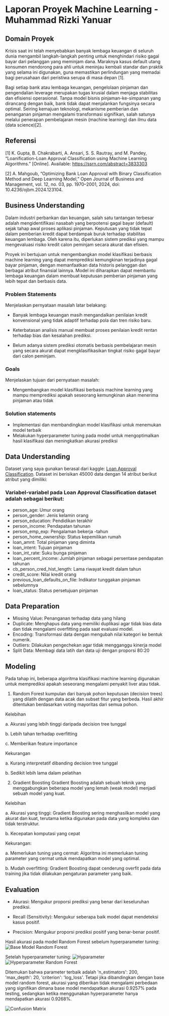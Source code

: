 # Laporan Proyek Machine Learning - Muhammad Rizki Yanuar

## Domain Proyek

Krisis saat ini telah menyebabkan banyak lembaga keuangan di seluruh dunia mengambil langkah-langkah penting untuk menghindari risiko gagal bayar dari pelanggan yang meminjam dana. Maraknya kasus default utang konsumen mendorong para ahli untuk meninjau kembali standar dan praktik yang selama ini digunakan, guna memastikan perlindungan yang memadai bagi perusahaan dari peristiwa serupa di masa depan [1].

Bagi setiap bank atau lembaga keuangan, pengelolaan pinjaman dan pengendalian leverage merupakan tugas krusial dalam menjaga stabilitas dan efisiensi operasional. Tanpa model bisnis pinjaman-ke-simpanan yang dirancang dengan baik, bank tidak dapat menjalankan fungsinya secara optimal. Seiring kemajuan teknologi, mekanisme pemberian dan penanganan pinjaman mengalami transformasi signifikan, salah satunya melalui penerapan pembelajaran mesin (machine learning) dan ilmu data (data science)[2].

## Referensi
[1]	K. Gupta, B. Chakrabarti, A. Ansari, S. S. Rautray, and M. Pandey, “Loanification-Loan Approval Classification using Machine Learning Algorithms.” [Online]. Available: https://ssrn.com/abstract=3833303

[2]	A. Mahgoub, “Optimizing Bank Loan Approval with Binary Classification Method and Deep Learning Model,” Open Journal of Business and Management, vol. 12, no. 03, pp. 1970–2001, 2024, doi: 10.4236/ojbm.2024.123104.

## Business Understanding

Dalam industri perbankan dan keuangan, salah satu tantangan terbesar adalah mengidentifikasi nasabah yang berpotensi gagal bayar (default) sejak tahap awal proses aplikasi pinjaman. Keputusan yang tidak tepat dalam pemberian kredit dapat berdampak buruk terhadap stabilitas keuangan lembaga. Oleh karena itu, diperlukan sistem prediksi yang mampu mengevaluasi risiko kredit calon peminjam secara akurat dan efisien.

Proyek ini bertujuan untuk mengembangkan model klasifikasi berbasis machine learning yang dapat memprediksi kemungkinan terjadinya gagal bayar pinjaman, dengan memanfaatkan data historis pelanggan dan berbagai atribut finansial lainnya. Model ini diharapkan dapat membantu lembaga keuangan dalam membuat keputusan pemberian pinjaman yang lebih tepat dan berbasis data.

### Problem Statements

Menjelaskan pernyataan masalah latar belakang:
- Banyak lembaga keuangan masih mengandalkan penilaian kredit konvensional yang tidak adaptif terhadap pola dan tren risiko baru.

- Keterbatasan analisis manual membuat proses penilaian kredit rentan terhadap bias dan kesalahan prediksi.

- Belum adanya sistem prediksi otomatis berbasis pembelajaran mesin yang secara akurat dapat mengklasifikasikan tingkat risiko gagal bayar dari calon peminjam.

### Goals

Menjelaskan tujuan dari pernyataan masalah:
- Mengembangkan model klasifikasi berbasis machine learning yang mampu memprediksi apakah seseorang kemungkinan akan menerima pinjaman atau tidak

### Solution statements
- Implementasi dan membandingkan model klasifikasi untuk menemukan model terbaik
- Melakukan hyperparameter tuning pada model untuk mengoptimalkan hasil klasifikasi dan meningkatkan akurasi prediksi

## Data Understanding
Dataset yang saya gunakan berasal dari kaggle: [Loan Approval Classification](https://www.kaggle.com/datasets/taweilo/loan-approval-classification-data). Dataset ini berisikan 45000 data dengan 14 atribut berikut atribut yang dimiliki:

### Variabel-variabel pada Loan Approval Classification dataset adalah sebagai berikut:
- person_age: Umur orang
- person_gender: Jenis kelamin orang
- person_education: Pendidikan terakhir
- person_income: Pendapatan tahunan
- person_emp_exp: Pengalaman bekerja -tahun
- person_home_ownership: Status kepemilikan rumah
- loan_amnt: Total pinjaman yang diminta
- loan_intent: Tujuan pinjaman
- loan_int_rate: Suku bunga pinjaman
- loan_percent_income: Jumlah pinjaman sebagai persentase pendapatan tahunan
- cb_person_cred_hist_length: Lama riwayat kredit dalam tahun
- credit_score: Nilai kredit orang
- previous_loan_defaults_on_file: Indikator tunggakan pinjaman sebelumnya
- loan_status: Status persetujuan pinjaman

## Data Preparation
- Missing Value: Penanganan terhadap data yang hilang
- Duplicate: Menghapus data yang memiliki duplikasi agar tidak bias data dan tidak mengalami overfitting pada saat evaluasi model.
- Encoding: Transformasi data dengan mengubah nilai kategori ke bentuk numerik.
- Outliers: Dilakukan pengechekan agar tidak mengganggu kinerja model
- Split Data: Membagi data latih dan data uji dengan proporsi 80:20

## Modeling
Pada tahap ini, beberapa algoritma klasifikasi machine learning digunakan untuk memprediksi apakah seseorang mengalami penyakit liver atau tidak.

  1. Random Forest
     kumpulan dari banyak pohon keputusan (decision trees) yang dilatih dengan data acak dan subset fitur yang berbeda. Hasil akhir ditentukan berdasarkan voting mayoritas dari semua pohon.

  Kelebihan
  
  a. Akurasi yang lebih tinggi daripada decision tree tunggal
  
  b. Lebih tahan terhadap overfitting
  
  c. Memberikan feature importance
  
  Kekurangan 
  
  a. Kurang interpretatif dibanding decision tree tunggal
  
  b. Sedikit lebih lama dalam pelatihan

  2. Gradient Boosting
     Gradient Boosting adalah sebuah teknik yang menggabungkan beberapa model yang lemah (weak model) menjadi sebuah model yang kuat.

  Kelebihan

  a. Akurasi yang tinggi: Gradient Boosting sering menghasilkan model yang akurat dan kuat, terutama ketika digunakan pada data yang kompleks dan tidak terstruktur.

  b. Kecepatan komputasi yang cepat

  Kekurangan:
  
  a. Memerlukan tuning yang cermat: Algoritma ini memerlukan tuning parameter yang cermat untuk mendapatkan model yang optimal.
  
  b. Mudah overfitting: Gradient Boosting dapat cenderung overfit pada data training jika tidak dilakukan pengaturan parameter yang baik.
  
## Evaluation

- Akurasi: Mengukur proporsi prediksi yang benar dari keseluruhan prediksi.

- Recall (Sensitivity): Mengukur seberapa baik model dapat mendeteksi kasus positif.

- Precision: Mengukur proporsi prediksi positif yang benar-benar positif.

Hasil akurasi pada model Random Forest sebelum hyperparameter tuning:
![Base Model Random Forest](https://github.com/user-attachments/assets/2d5ab4f3-b76d-4ef2-bb7e-8d0c088d4a4e)

Setelah hyperparameter tuning:
![Hyparameter](https://github.com/user-attachments/assets/47b81f6c-c081-43ad-aedd-1a245ab05837)
![Hyperparameter Random Forest](https://github.com/user-attachments/assets/42662731-e3e5-4f30-b4d5-60322398ec33)

Ditemukan bahwa parameter terbaik adalah 'n_estimators': 200, 'max_depth': 20, 'criterion': 'log_loss'. Tetapi jika dibandingkan dengan base model random forest, akurasi yang diberikan tidak mengalami perbedaan yang signifikan dimana base model mendapatkan akurasi 0.9257% pada testing, sedangkan ketika menggunakan hyperparameter hanya mendapatkan akurasi 0.9268%.

![Confusion Matrix](https://github.com/user-attachments/assets/5af259e5-050e-4139-b63d-d48ea05751a7)
